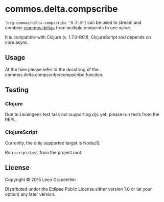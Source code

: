 # commos.delta.compscribe

`[org.commos/delta.compscribe "0.2.0"]` can be used to stream and combine [commos.deltas](http://github.com/commos/delta) from multiple endpoints to one value.

It is compatible with Clojure (v. 1.7.0-RC1), ClojureScript and depends on core.async.

## Usage

At the time please refer to the docstring of the commos.delta.compscribe/compscribe function.

## Testing

### Clojure

Due to Leiningens test task not supporting cljc yet, please run tests from the REPL.

### ClojureScript

Currently, the only supported target is NodeJS.

Run `script/test` from the project root.

## License

Copyright © 2015 Leon Grapenthin

Distributed under the Eclipse Public License either version 1.0 or (at your option) any later version.
